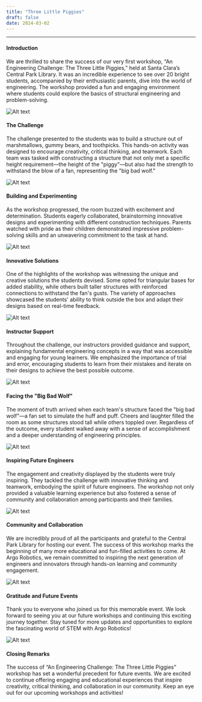 ```yaml
---
title: "Three Little Piggies"
draft: false
date: 2024-03-02
---
```


---

#### Introduction

We are thrilled to share the success of our very first workshop, “An Engineering Challenge: The Three Little Piggies,” held at Santa Clara’s Central Park Library. It was an incredible experience to see over 20 bright students, accompanied by their enthusiastic parents, dive into the world of engineering. The workshop provided a fun and engaging environment where students could explore the basics of structural engineering and problem-solving.

![Alt text](1.png)


#### The Challenge

The challenge presented to the students was to build a structure out of marshmallows, gummy bears, and toothpicks. This hands-on activity was designed to encourage creativity, critical thinking, and teamwork. Each team was tasked with constructing a structure that not only met a specific height requirement—the height of the "piggy"—but also had the strength to withstand the blow of a fan, representing the "big bad wolf."

![Alt text](2.png)

#### Building and Experimenting

As the workshop progressed, the room buzzed with excitement and determination. Students eagerly collaborated, brainstorming innovative designs and experimenting with different construction techniques. Parents watched with pride as their children demonstrated impressive problem-solving skills and an unwavering commitment to the task at hand.

![Alt text](3.png)

#### Innovative Solutions

One of the highlights of the workshop was witnessing the unique and creative solutions the students devised. Some opted for triangular bases for added stability, while others built taller structures with reinforced connections to withstand the fan's gusts. The variety of approaches showcased the students' ability to think outside the box and adapt their designs based on real-time feedback.

![Alt text](4.png)

#### Instructor Support

Throughout the challenge, our instructors provided guidance and support, explaining fundamental engineering concepts in a way that was accessible and engaging for young learners. We emphasized the importance of trial and error, encouraging students to learn from their mistakes and iterate on their designs to achieve the best possible outcome.

![Alt text](5.png)


#### Facing the "Big Bad Wolf"

The moment of truth arrived when each team's structure faced the "big bad wolf"—a fan set to simulate the huff and puff. Cheers and laughter filled the room as some structures stood tall while others toppled over. Regardless of the outcome, every student walked away with a sense of accomplishment and a deeper understanding of engineering principles.

![Alt text](6.png)


#### Inspiring Future Engineers

The engagement and creativity displayed by the students were truly inspiring. They tackled the challenge with innovative thinking and teamwork, embodying the spirit of future engineers. The workshop not only provided a valuable learning experience but also fostered a sense of community and collaboration among participants and their families.

![Alt text](7.png)


#### Community and Collaboration

We are incredibly proud of all the participants and grateful to the Central Park Library for hosting our event. The success of this workshop marks the beginning of many more educational and fun-filled activities to come. At Argo Robotics, we remain committed to inspiring the next generation of engineers and innovators through hands-on learning and community engagement.

![Alt text](8.png)


#### Gratitude and Future Events

Thank you to everyone who joined us for this memorable event. We look forward to seeing you at our future workshops and continuing this exciting journey together. Stay tuned for more updates and opportunities to explore the fascinating world of STEM with Argo Robotics!

![Alt text](9.png)


#### Closing Remarks

The success of “An Engineering Challenge: The Three Little Piggies” workshop has set a wonderful precedent for future events. We are excited to continue offering engaging and educational experiences that inspire creativity, critical thinking, and collaboration in our community. Keep an eye out for our upcoming workshops and activities!